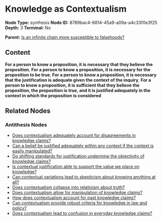 # Knowledge as Contextualism

**Node Type:** synthesis
**Node ID:** 8789bac4-6814-45a9-a09a-a4c33f0e3f25
**Depth:** 3
**Terminal:** No

**Parent:** [Is an infinite chain more susceptible to falsehoods?](is-an-infinite-chain-more-susceptible-to-falsehoods-antithesis-63bd6cb7-777b-457c-985e-6b470bbc2846.md)

## Content

**For a person to know a proposition, it is necessary that they believe the proposition**, **For a person to know a proposition, it is necessary for the proposition to be true**, **For a person to know a proposition, it is necessary that the justification is adequate given the context of the inquiry**, **For a person to know a proposition, it is sufficient that they believe the proposition, the proposition is true, and it is justified adequately in the context in which the proposition is considered**

## Related Nodes

### Antithesis Nodes

- [Does contextualism adequately account for disagreements in knowledge claims?](does-contextualism-adequately-account-for-disagreements-in-knowledge-claims-antithesis-ae0488fd-1588-421e-a339-55d9e6437bea.md)
- [Can a belief be justified adequately within any context if the context is easily manipulated?](can-a-belief-be-justified-adequately-within-any-context-if-the-context-is-easily-manipulated-antithesis-37a3a7c9-6d79-490a-b89d-e3bb6853f398.md)
- [Do shifting standards for justification undermine the objectivity of knowledge claims?](do-shifting-standards-for-justification-undermine-the-objectivity-of-knowledge-claims-antithesis-2faa7976-b7ed-4f60-89ce-c447aabcb7c8.md)
- [Is contextual justification able to support the value we place on knowledge?](is-contextual-justification-able-to-support-the-value-we-place-on-knowledge-antithesis-34a677c0-7faf-4219-a46f-059f0c413cea.md)
- [Can contextual variations lead to skepticism about knowing anything at all?](can-contextual-variations-lead-to-skepticism-about-knowing-anything-at-all-antithesis-226339e9-3c99-4e3c-be09-0a4f899d67e6.md)
- [Does contextualism collapse into relativism about truth?](does-contextualism-collapse-into-relativism-about-truth-antithesis-0bad5d7b-0af2-4a47-b4a4-c062efbb8ded.md)
- [Does contextualism allow for manipulation of knowledge claims?](does-contextualism-allow-for-manipulation-of-knowledge-claims-antithesis-61e25453-487f-48c9-a9e8-d0ceff0fbe4d.md)
- [How does contextualism account for past knowledge claims?](how-does-contextualism-account-for-past-knowledge-claims-antithesis-a36578a0-f795-4609-9f07-9353f3d20df6.md)
- [Can contextualism provide robust criteria for knowledge in law and policy?](can-contextualism-provide-robust-criteria-for-knowledge-in-law-and-policy-antithesis-0d811108-c0fe-4186-aeee-f2e7d48cd40e.md)
- [Does contextualism lead to confusion in everyday knowledge claims?](does-contextualism-lead-to-confusion-in-everyday-knowledge-claims-antithesis-5e70fc87-ee77-4bb7-be5e-a7b23e591da7.md)
